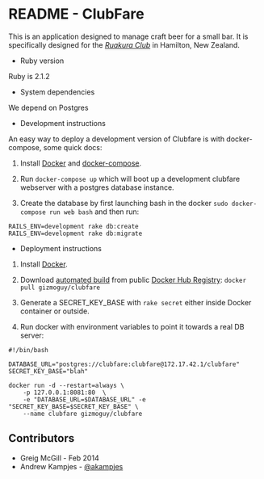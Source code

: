 # README - ClubFare

This is an application designed to manage craft beer for a small bar.
It is specifically designed for the [*Ruakura Club*](http://ruakura-club.co.nz) in Hamilton, New Zealand.

* Ruby version

Ruby is 2.1.2

* System dependencies

We depend on Postgres

* Development instructions

An easy way to deploy a development version of Clubfare is with docker-compose, some quick docs:

1. Install [Docker](https://www.docker.com/) and [docker-compose](https://docs.docker.com/compose/install/).

2. Run `docker-compose up` which will boot up a development clubfare webserver with a postgres database instance.

3. Create the database by first launching bash in the docker `sudo docker-compose run web bash` and then run:

```
RAILS_ENV=development rake db:create
RAILS_ENV=development rake db:migrate
```

* Deployment instructions

1. Install [Docker](https://www.docker.com/).

2. Download [automated build](https://registry.hub.docker.com/u/gizmoguy/clubfare/) from public [Docker Hub Registry](https://registry.hub.docker.com/): `docker pull gizmoguy/clubfare`

3. Generate a SECRET_KEY_BASE with `rake secret` either inside Docker container or outside.

4. Run docker with environment variables to point it towards a real DB server:

```
#!/bin/bash

DATABASE_URL="postgres://clubfare:clubfare@172.17.42.1/clubfare"
SECRET_KEY_BASE="blah"

docker run -d --restart=always \
	-p 127.0.0.1:8081:80  \
	-e "DATABASE_URL=$DATABASE_URL" -e "SECRET_KEY_BASE=$SECRET_KEY_BASE" \
	--name clubfare gizmoguy/clubfare
```

## Contributors

* Greig McGill - Feb 2014
* Andrew Kampjes - [@akampjes](https://twitter.com/akampjes)
